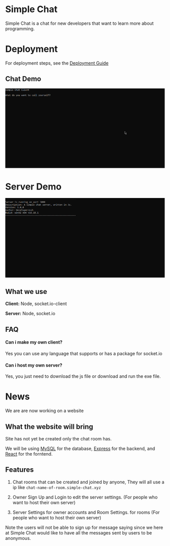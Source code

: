 # Simple Chat

Simple Chat is a chat for new developers that want to learn more about programming.

# Deployment

For deployment steps, see the [Deployment Guide](https://github.com/DeveloperJosh/Simple-Chat/blob/master/src/server-side/Readme.md)

## Chat Demo

![](https://github.com/DeveloperJosh/Simple-Chat/blob/master/images/cmd_demo.gif)

# Server Demo
![](https://github.com/DeveloperJosh/Simple-Chat/blob/master/images/server_image.png)

## What we use

**Client:** Node, socket.io-client

**Server:** Node, socket.io


## FAQ

#### Can i make my own client?

Yes you can use any language that supports or has a package for socket.io

#### Can i host my own server?

Yes, you just need to download the js file or download and run the exe file.

# News
We are are now working on a website

## What the website will bring
Site has not yet be created only the chat room has.

We will be using [MySQL](https://www.mysql.com/) for the database,
[Express](https://expressjs.com/) for the backend, and [React](https://reactjs.org/) for the forntend.

## Features

1. Chat rooms that can be created and joined by anyone, They will all use a ip like `chat-name-of-room.simple-chat.xyz`

2. Owner Sign Up and Login to edit the server settings. (For people who want to host their own server)

3. Server Settings for owner accounts and Room Settings. for rooms (For people who want to host their own server)

Note the users will not be able to sign up for message saying since we here at Simple Chat would like to have all the messages sent by users to be anonymous.